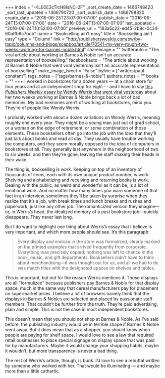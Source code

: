 +++
index = "-KL00E3cTlcH8IsNC-2F"
_sort_create_date = 1466748420
_sort_last_updated = 1466790720
_sort_publish_date = 1466798820
create_date = "2016-06-23T23:07:00-07:00"
publish_date = "2016-06-24T13:07:00-07:00"
date = "2016-06-24T13:07:00-07:00"
last_updated = "2016-06-24T10:52:00-07:00"
preview_url = "193a5c22-ed45-2b8c-0c34-60affb9c7bcb"
name = "Bookselling ain't easy"
title = "Bookselling ain't easy"
type = "Column"
link = "http://publishersweekly.com/pw/by-topic/columns-and-blogs/soapbox/article/70541-my-very-rough-two-weeks-working-for-barnes-noble.html"
shareimage = ""
twitterauto = "The viral article about working at Barnes & Noble isn't an accurate representation of bookselling."
facebookauto = "The article about working at Barnes & Noble that went viral yesterday isn't an accurate representation of bookselling."
make_image_tweet = "False"
byline = ["writers/paul-constant"]
tags_notes = ["tags/barnes-&amp;-noble"]
authors_notes = ""
books = ""
+++
I worked in bookstores for a dozen years — at a chain store for four years and at an independent shop for eight — and I have to say [this *Publishers Weekly* essay by Wendy Werris that went viral yesterday]( http://publishersweekly.com/pw/by-topic/columns-and-blogs/soapbox/article/70541-my-very-rough-two-weeks-working-for-barnes-noble.html) about her two weeks working at Barnes & Noble brings back a lot of bad memories. My bad memories aren’t of working at bookstores, mind you. They’re of people like Wendy Werris.

I probably worked with about a dozen variations on Wendy Werris, meaning roughly one every year. They might be a young man just out of grad school, or a woman on the edge of retirement, or some combination of those elements. These booksellers often go into the job with the idea that they’ll just talk about books and read all day. They usually have trouble working the computers, and they seem morally opposed to the idea of computers in bookstores at all. They generally last anywhere in the neighborhood of two to six weeks, and then they’re gone, leaving the staff shaking their heads in their wake.

The thing is, bookselling is *work*. Keeping on top of an inventory of thousands of items, each with its own unique product number, is work. Shelving and alphabetizing and receiving and returning books is work. Dealing with the public, as weird and wonderful as it can be, is a lot of emotional work. And no matter how many times you warn someone of that fact in an interview, sometimes they’ll be taken by surprise when they realize that it’s a job, with break times and lunch breaks and rushes and paperwork, just like any other job. The romanticized version they imagine—or, in Werris’s head, the idealized memory of a past bookstore job—quickly disappears. They never last long.

But I do want to highlight one thing about Werris’s essay that I believe is very important, and which more people should see. It’s this paragraph:

<blockquote>Every display and endcap in the store was formulized, clearly marked on the printed examples that arrived frequently from corporate. Everything was precisely copied; nothing was left to chance in the book, music, and gift departments. Booksellers didn’t have to think about merchandising—it was thought out for us, and all we had to do was match titles with the designated spaces on shelves and tables.</blockquote>

This is important, but not for the reason Werris mentions it. Those displays are all “formulized” because publishers pay Barnes & Noble for that display space, much in the same way that cereal manufacturers pay for placement on supermarket aisles. I believe a lot of browsers naively think that the displays in Barnes & Nobles are selected and placed by passionate staff members. That couldn’t be further from the truth. They’re paid advertising, plain and simple. This is not the case in most independent bookstores.

This doesn’t mean that you should not shop at Barnes & Noble. As I’ve said before, the publishing industry would be in terrible shape if Barnes & Noble went away. But it does mean that as a shopper, you should know when people are paying for shelf space. I would love to see a law that required retail businesses to place special signage on display space that was paid for by manufacturers. Maybe it would change your shopping habits, maybe it wouldn’t, but more transparency is never a bad thing.

The rest of Werris’s article, though, is bunk. I’d love to see a rebuttal written by someone who worked with her. That would be illuminating — and maybe more than a little cathartic.
